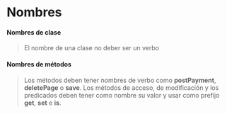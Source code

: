 # Nombres

#### Nombres de clase

> El nombre de una clase no deber ser un verbo

#### Nombres de métodos

> Los métodos deben tener nombres de verbo como **postPayment**, **deletePage** o **save**. Los métodos de acceso, de modificación y los predicados deben tener como nombre su valor y usar como prefijo **get**, **set** e **is**.
